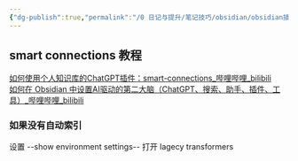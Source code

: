 ```yaml
---
{"dg-publish":true,"permalink":"/0 日记与提升/笔记技巧/obsidian/obsidian插件/第三方插件/AI插件/smart connections/","title":"smart connections","tags":["category/AI"]}
---
```



## smart connections 教程
[如何使用个人知识库的ChatGPT插件：smart-connections\_哔哩哔哩\_bilibili](https://www.bilibili.com/video/BV18o4y1s7BP/?vd_source=20cb3e7c6ad3d64f0eb2d763ff005080)  
[如何在 Obsidian 中设置AI驱动的第二大脑（ChatGPT、搜索、助手、插件、工具）\_哔哩哔哩\_bilibili](https://www.bilibili.com/video/BV1XX4y1J7gM/?buvid=XY630CE669F34078F341989B1EE06E60B0127&is_story_h5=false&mid=g8UDjEqHIS5oCexxb9oAEQ%3D%3D&p=1&plat_id=116&share_from=ugc&share_medium=android&share_plat=android&share_session_id=cf844fae-57d2-40ae-9f58-8bb890c5fc20&share_source=COPY&share_tag=s_i&timestamp=1690000163&unique_k=lw8CNwy&up_id=3493134570883845&vd_source=20cb3e7c6ad3d64f0eb2d763ff005080)
### 如果没有自动索引
设置 --show environment settings-- 打开 lagecy transformers